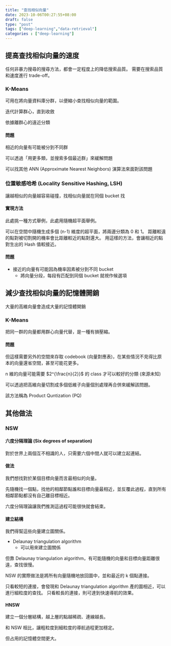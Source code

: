 ```yaml
---
title: "查找相似向量"
date: 2023-10-06T00:27:55+08:00
draft: false
type: "post"
tags: ["deep-learning","data-retrieval"]
categories : ["deep-learning"]
---
```


## 提高查找相似向量的速度

任何非暴力搜尋的搜尋方法，都會一定程度上的降低搜索品質。
需要在搜索品質和速度進行 trade-off。

### K-Means

可用在將向量資料庫分群，以便縮小查找相似向量的範圍。

迭代計算群心，直到收斂

依據離群心的遠近分類

#### 問題
相近的向量有可能被分到不同群

可以透過「用更多類，並搜索多個最近群」來緩解問題

可以找其他 ANN (Approximate Nearest Neighbors) 演算法來面對該問題


### 位置敏感哈希 (Locality Sensitive Hashing, LSH)

讓越相似的向量越容易碰撞，找相似向量就在同個 bucket 找

#### 實現方法
此處挑一種方式舉例，此處用隨機超平面舉例。

可以在空間中隨機生成多個 (n-1) 維度的超平面，將兩邊分類為 0 和 1。
距離較遠的點對被切割開的機率會比距離較近的點對還大。
用這樣的方法，會讓相近的點對生出的 Hash 值較接近。


#### 問題
- 接近的向量有可能因為機率因素被分到不同 bucket
    - 將向量分段，每段有匹配到同個 bucket 就視作候選項

## 減少查找相似向量的記憶體開銷

大量的高維向量會造成大量的記憶體開銷

### K-Means
把同一群的向量都用群心向量代替，是一種有損壓縮。

#### 問題

但這樣需要另外的空間來存取 codebook (向量對應表)，在某些情況不見得比原本的向量還省空間，甚至可能花更多。

n 維的向量可能需要 $2^{\frac{n}{2}}$ 的 class 才可以較好的分類 (來源未知)

可以透過把高維向量切割成多個低維子向量個別處理再合併來緩解該問題。

該方法稱為 Product Quntization (PQ)

## 其他做法

### NSW

#### 六度分隔理論 (Six degrees of separation)
對於世界上兩個互不相識的人，只需要六個中間人就可以建立起連結。

#### 做法
我們想找對於某個目標向量而言最相似的向量。

先隨機找一個點，找他的相鄰節點誰和目標向量最相近，並反覆此過程，直到所有相鄰節點都沒有自己離目標相近。

六度分隔理論讓我們推測這過程可能很快就會結束。

#### 建立結構
我們得幫這些向量建立圖關係。

- Delaunay triangulation algorithm
    - 可以用來建立圖關係

但靠 Delaunay triangulation algorithm，有可能隨機的向量和目標向量距離很遠，查找很慢。

NSW 的實際做法是將所有向量隨機地放回圖中，並和最近的 k 個點連接。

只看較短的連接，會發現和 Delaunay triangulation algorithm 產的圖相近，可以進行細粒度的查找。
只看較長的連接，則可達到快速導航的效果。

#### HNSW
建立一個分層結構，越上層的點越稀疏、連線越長。

和 NSW 相比，讓粗粒度到細粒度的導航過程更加穩定。

但占用的記憶體空間更大。